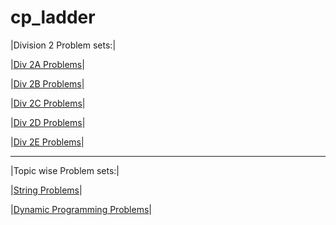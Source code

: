 # cp_ladder

|Division 2 Problem sets:|

|[Div 2A Problems](div2a.md)|

|[Div 2B Problems](div2b.md)|

|[Div 2C Problems](div2c.md)|

|[Div 2D Problems](div2d.md)|

|[Div 2E Problems](div2e.md)|
_____________________________
|Topic wise Problem sets:|

|[String Problems](strings.md)|

|[Dynamic Programming Problems](dynamicprog.md)|
